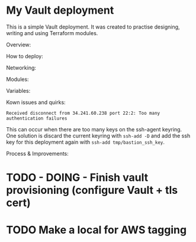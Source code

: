 # My Vault deployment

This is a simple Vault deployment.
It was created to practise designing, writing and using Terraform modules.

Overview:

How to deploy:

Networking:

Modules:

Variables:

Kown issues and quirks:
```
Received disconnect from 34.241.60.238 port 22:2: Too many authentication failures
```
This can occur when there are too many keys on the ssh-agent keyring. One solution is discard the current keyring with `ssh-add -D` and add the ssh key for this deployment again with `ssh-add tmp/bastion_ssh_key`.

Process & Improvements:
# TODO - DOING - Finish vault provisioning (configure Vault + tls cert)
# TODO Make a local for AWS tagging